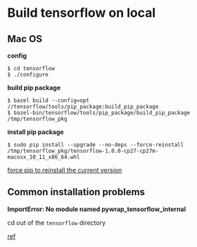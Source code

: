 # Build tensorflow on local

## Mac OS

**config**

```shell
$ cd tensorflow
$ ./configure
```

**build pip package**

```shell
$ bazel build --config=opt //tensorflow/tools/pip_package:build_pip_package
$ bazel-bin/tensorflow/tools/pip_package/build_pip_package /tmp/tensorflow_pkg
```

**install pip package**

```shell
$ sudo pip install --upgrade --no-deps --force-reinstall /tmp/tensorflow_pkg/tensorflow-1.0.0-cp27-cp27m-macosx_10_11_x86_64.whl
```

[force pip to reinstall the current version](https://stackoverflow.com/a/27254355/3167471)

## Common installation problems

**ImportError: No module named pywrap_tensorflow_internal**

cd out of the `tensorflow` directory

[ref](https://stackoverflow.com/a/35963479/3167471)

